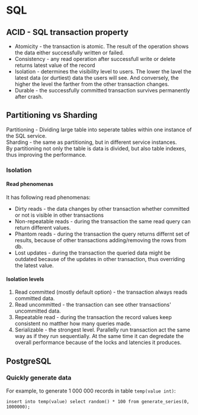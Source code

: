# SQL
## ACID - SQL transaction property
* Atomicity - the transaction is atomic. The result of the operation shows the data either successfully written or failed.
* Consistency - any read operation after successfull write or delete returns latest value of the record
* Isolation - determines the visibility level to users. The lower the lavel the latest data (or durtiest) data the users will see. And conversely, the higher the level the farther from the other transaction changes.
* Durable - the successfully committed transaction survives permanently after crash.

## Partitioning vs Sharding
Partitioning - Dividing large table into seperate tables within one instance of the SQL service.<br>
Sharding - the same as partitioning, but in different service instances.<br>
By partitioning not only the table is data is divided, but also table indexes, thus improving the performance.<br>

### Isolation
#### Read phenomenas
It has following read phenomenas:
* Dirty reads - the data changes by other transaction whether committed or not is visible in other transactions
* Non-repeatable reads - during the transaction the same read query can return different values.
* Phantom reads - during the transaction the query returns differnt set of results, because of other transactions adding/removing the rows from db.
* Lost updates - during the transaction the queried data might be outdated because of the updates in other transaction, thus overriding the latest value.

#### Isolation levels
1. Read committed (mostly default option) - the transaction always reads committed data.
2. Read uncommitted - the transaction can see other transactions' uncommitted data.
3. Repeatable read - during the transaction the record values keep consistent no matther how many queries made.
4. Serializable - the strongest level. Parallelly run transaction act the same way as if they run sequentially. At the same time it can degredate the overall performance because of the locks and latencies it produces.

## PostgreSQL
### Quickly generate data
For example, to generate 1 000 000 records in table `temp(value int)`:
```
insert into temp(value) select random() * 100 from generate_series(0, 1000000);
```
